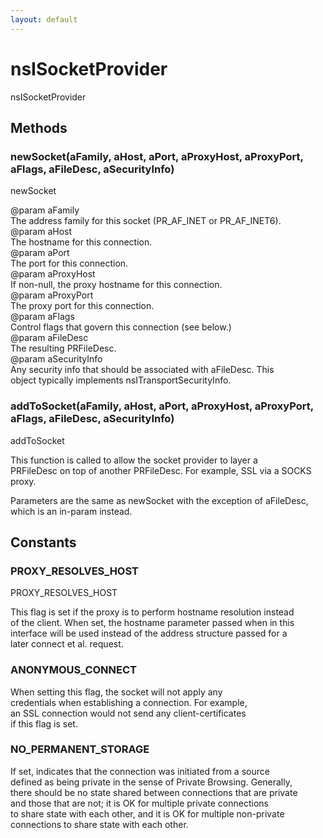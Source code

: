 ```yaml
---
layout: default
---
```


# nsISocketProvider #
  
nsISocketProvider  
  

## Methods ##

### newSocket(aFamily, aHost, aPort, aProxyHost, aProxyPort, aFlags, aFileDesc, aSecurityInfo) ###
  
newSocket  
  
@param aFamily  
       The address family for this socket (PR_AF_INET or PR_AF_INET6).  
@param aHost  
       The hostname for this connection.  
@param aPort  
       The port for this connection.  
@param aProxyHost  
       If non-null, the proxy hostname for this connection.  
@param aProxyPort  
       The proxy port for this connection.  
@param aFlags  
       Control flags that govern this connection (see below.)  
@param aFileDesc  
       The resulting PRFileDesc.  
@param aSecurityInfo  
       Any security info that should be associated with aFileDesc.  This  
       object typically implements nsITransportSecurityInfo.  
  

### addToSocket(aFamily, aHost, aPort, aProxyHost, aProxyPort, aFlags, aFileDesc, aSecurityInfo) ###
  
addToSocket  
  
This function is called to allow the socket provider to layer a  
PRFileDesc on top of another PRFileDesc.  For example, SSL via a SOCKS  
proxy.  
  
Parameters are the same as newSocket with the exception of aFileDesc,  
which is an in-param instead.  
  

## Constants ##

### PROXY_RESOLVES_HOST ###
  
PROXY_RESOLVES_HOST  
  
This flag is set if the proxy is to perform hostname resolution instead  
of the client.  When set, the hostname parameter passed when in this  
interface will be used instead of the address structure passed for a  
later connect et al. request.  
  

### ANONYMOUS_CONNECT ###
  
When setting this flag, the socket will not apply any  
credentials when establishing a connection. For example,  
an SSL connection would not send any client-certificates  
if this flag is set.  
  

### NO_PERMANENT_STORAGE ###
  
If set, indicates that the connection was initiated from a source  
defined as being private in the sense of Private Browsing. Generally,  
there should be no state shared between connections that are private  
and those that are not; it is OK for multiple private connections  
to share state with each other, and it is OK for multiple non-private  
connections to share state with each other.  
  
